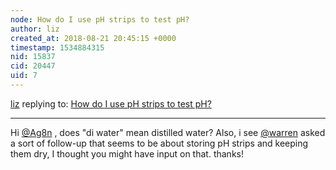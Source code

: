 ```yaml
---
node: How do I use pH strips to test pH?
author: liz
created_at: 2018-08-21 20:45:15 +0000
timestamp: 1534884315
nid: 15837
cid: 20447
uid: 7
---
```




[liz](../profile/liz) replying to: [How do I use pH strips to test pH?](../notes/warren/02-28-2018/how-do-i-use-ph-strips-to-test-ph)

----
Hi [@Ag8n](/profile/Ag8n) , does "di water" mean distilled water? Also, i see [@warren](/profile/warren) asked a sort of follow-up that seems to be about storing pH strips and keeping them dry, I thought you might have input on that. thanks!